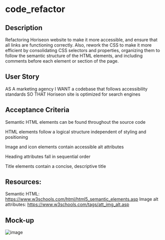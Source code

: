 # code_refactor

## Description

Refactoring Horiseon website to make it more accessible, and ensure that all links are functioning correctly. Also, rework the CSS to make it more efficient by consolidating CSS selectors and properties, organizing them to follow the semantic structure of the HTML elements, and including comments before each element or section of the page.

## User Story

AS A marketing agency
I WANT a codebase that follows accessibility standards
SO THAT Horiseon site is optimized for search engines

## Acceptance Criteria

Semantic HTML elements can be found throughout the source code

HTML elements follow a logical structure independent of styling and positioning

Image and icon elements contain accessible alt attributes

Heading attributes fall in sequential order

Title elements contain a concise, descriptive title

## Resources:

Semantic HTML: https://www.w3schools.com/html/html5_semantic_elements.asp
Image alt attributes: https://www.w3schools.com/tags/att_img_alt.asp

## Mock-up

![image](https://user-images.githubusercontent.com/88402273/207135104-1c474316-9b7a-4d2c-9d41-bd1b5c3907ff.png)

